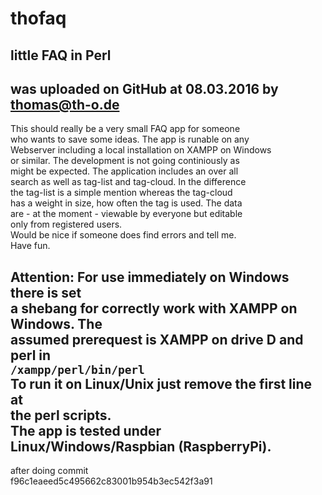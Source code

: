 # thofaq
**little FAQ in Perl**  
---  
  was uploaded on GitHub at 08.03.2016 by thomas@th-o.de  
---  
  This should really be a very small FAQ app for someone  
who wants to save some ideas. The app is runable on any  
Webserver including a local installation on XAMPP on Windows  
or similar. The development is not going continiously as  
might be expected. The application includes an over all  
search as well as tag-list and tag-cloud. In the difference  
the tag-list is a simple mention whereas the tag-cloud  
has a weight in size, how often the tag is used. The data  
are - at the moment - viewable by everyone but editable  
only from registered users.  
Would be nice if someone does find errors and tell me.  
Have fun.  

**Attention:** For use immediately on Windows there is set  
a shebang for correctly work with XAMPP on Windows. The  
assumed prerequest is XAMPP on drive D and perl in  
`/xampp/perl/bin/perl`  
To run it on Linux/Unix just remove the first line at  
the perl scripts.  
The app is tested under Linux/Windows/Raspbian (RaspberryPi).  
---  
after doing commit  
f96c1eaeed5c495662c83001b954b3ec542f3a91
